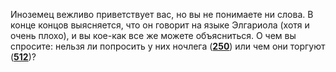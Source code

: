 Иноземец вежливо приветствует вас, но вы не понимаете ни слова. В конце концов выясняется, что он говорит на языке Элгариола (хотя и очень плохо), и вы кое-как все же можете объясниться. О чем вы спросите: нельзя ли попросить у них ночлега ([**250**](#n_250)) или чем они торгуют ([**512**](#n_512))?

